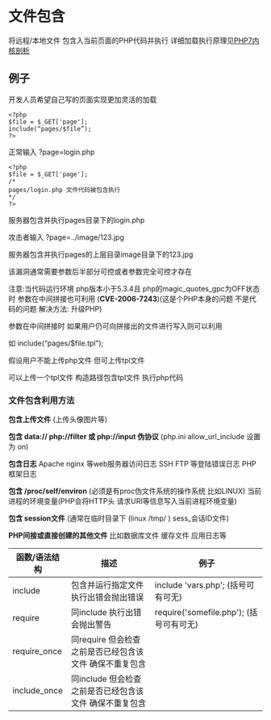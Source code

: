 # 文件包含

将远程/本地文件 包含入当前页面的PHP代码并执行 详细加载执行原理见[PHP7内核剖析](https://www.kancloud.cn/nickbai/php7/363301)

## 例子

开发人员希望自己写的页面实现更加灵活的加载

```
<?php
$file = $_GET['page']; 
include(“pages/$file”);
?>
```

正常输入 ?page=login.php

```
<?php
$file = $_GET['page']; 
/*
pages/login.php 文件代码被包含执行
*/
?>
```

服务器包含并执行pages目录下的login.php

攻击者输入 ?page=../image/123.jpg

服务器包含并执行pages的上层目录image目录下的123.jpg

该漏洞通常需要参数后半部分可控或者参数完全可控才存在

注意:当代码运行环境 php版本小于5.3.4且 php的magic\_quotes\_gpc为OFF状态时 参数在中间拼接也可利用  (**CVE-2006-7243**)(这是个PHP本身的问题 不是代码的问题 解决方法: 升级PHP)

参数在中间拼接时 如果用户仍可向拼接出的文件进行写入则可以利用

如 include(“pages/$file.tpl”); &#x20;

假设用户不能上传php文件 但可上传tpl文件

可以上传一个tpl文件 构造路径包含tpl文件 执行php代码

### 文件包含利用方法

**包含上传文件** (上传头像图片等)

**包含 data:// php://filter 或 php://input 伪协议** (php.ini allow\_url\_include 设置为 on)

**包含日志** Apache nginx 等web服务器访问日志 SSH FTP 等登陆错误日志 PHP框架日志&#x20;

**包含 /proc/self/environ** (必须是有proc伪文件系统的操作系统 比如LINUX) 当前进程的环境变量(PHP会将HTTP头 请求URI等信息写入当前进程环境变量)

**包含 session文件** (通常在临时目录下 (linux /tmp/ ) sess\_会话ID文件)

**PHP间接或直接创建的其他文件** 比如数据库文件 缓存文件 应用日志等

| 函数/语法结构       | 描述                               | 例子                                |
| ------------- | -------------------------------- | --------------------------------- |
| include       | 包含并运行指定文件 执行出错会抛出错误              | include 'vars.php'; (括号可有可无)      |
| require       | 同include 执行出错会抛出警告               | require('somefile.php'); (括号可有可无) |
| require\_once | 同require 但会检查之前是否已经包含该文件 确保不重复包含 |                                   |
| include\_once | 同include 但会检查之前是否已经包含该文件 确保不重复包含 |                                   |

